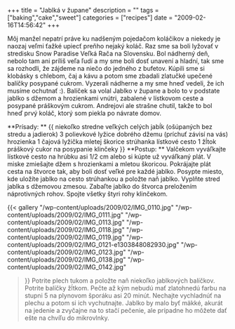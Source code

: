 +++
title = "Jablká v župane"
description = ""
tags = ["baking","cake","sweet"]
categories = ["recipes"]
date = "2009-02-16T14:56:42"
+++

Môj manžel nepatrí práve ku nadšeným pojedačom koláčikov a niekedy je naozaj veľmi ťažké upiecť
preňho nejaký koláč. Raz sme sa boli lyžovať v stredisku Snow Paradise Veľká Rača na Slovensku. Bol
nádherný deň, nebolo tam ani príliš veľa ľudí a my sme boli dosť unavení a hladní, tak sme sa
rozhodli, že zájdeme na niečo do jedného z bufetov. Kúpili sme si klobásky s chlebom, čaj a kávu a
potom sme zbadali zlatučké upečené balíčky posypané cukrom. Vyzerali nádherne a my sme hneď vedeli, že ich musíme ochutnať :). Balíček sa volal Jablko v župane
a bolo to v podstate jablko s džemom a hrozienkami vnútri, zabalené v lístkovom ceste a posypané
práškovým cukrom. Andrejovi ale strašne chutil, takže to bol hneď prvý koláč, ktorý som piekla po
návrate domov.

**Prísady: **
{{ niekoľko stredne veľkých celých jabĺk (ošúpaných bez stredu a jadierok)
3 polievkové lyžice dobrého džemu (príchuť závisí na vás)
hrozienka
1 čajová lyžička mletej škorice
strúhanka
lístkové cesto
1 žĺtok
práškový cukor na posypanie
klinčeky }}
**Postup: **
Valčekom vyváľkajte lístkové cesto na hrúbku asi 1/2 cm alebo si kúpte už vyváľkaný plát. V miske
zmiešajte džem s hrozienkami a mletou škoricou. Pokrájajte plát cesta na štvorce tak, aby boli dosť
veľké pre každé jablko. Posypte miesto, kde uložíte jablko na cesto strúhankou a položte naň
jablko. Vyplňte stred jablka s džemovou zmesou. Zabaľte jablko do štvorca preložením náprotivných
rohov. Spojte všetky štyri rohy klinčekom.

{{< gallery
    "/wp-content/uploads/2009/02/IMG_0110.jpg"
    "/wp-content/uploads/2009/02/IMG_0111.jpg"
    "/wp-content/uploads/2009/02/IMG_0113.jpg"
    "/wp-content/uploads/2009/02/IMG_0118.jpg"
    "/wp-content/uploads/2009/02/IMG_0119.jpg"
    "/wp-content/uploads/2009/02/IMG_0121-e1303848082930.jpg"
    "/wp-content/uploads/2009/02/IMG_0123.jpg"
    "/wp-content/uploads/2009/02/IMG_0138.jpg"
    "/wp-content/uploads/2009/02/IMG_0142.jpg"
>}}
Potrite plech tukom a položte naň niekoľko jablkových balíčkov. Potrite balíčky žĺtkom. Pečte až kým
nebudú mať zlatohnedú farbu na stupni 5 na plynovom šporáku asi 20 minút. Nechajte vychladnúť na
plechu a potom si ich vychutnajte. Jablko by malo byť mäkké, akurát na jedenie a zvyčajne na to
stačí pečenie, ale prípadne ho môžete dať ešte na chvíľu do mikrovlnky.
